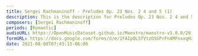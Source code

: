 ```yaml
---
title: Sergei Rachmaninoff - Preludes Op. 23 Nos. 2 4 and 5 (1)
description: This is the description for Preludes Op. 23 Nos. 2 4 and 5 by Sergei Rachmaninoff
composers: [Sergei Rachmaninoff]
periods: [Romantic]
audioURL: https://OpenMusicDataset.github.io/Maestro/maestro-v3.0.0/2018/MIDI-Unprocessed_Recital17-19_MID--AUDIO_19_R1_2018_wav--6.midi
formURL: https://docs.google.com/forms/d/e/1FAIpQLSfVtzOSGPrFn4MFnxxqHxUUvk4snNm6qOzUMBefhuz1envfwA/viewform
date: 2021-08-08T07:43:13-06:00
---
```

